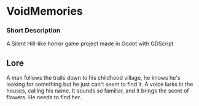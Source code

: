 # VoidMemories

### Short Description

A Silent Hill-like horror game project made in Godot with GDScript

## Lore

A man follows the trails down to his childhood village, he knows he's looking for something
but he just can't seem to find it. A voice lurks in the houses, calling his name. 
It sounds so familiar, and it brings the scent of flowers. He needs to find her.
